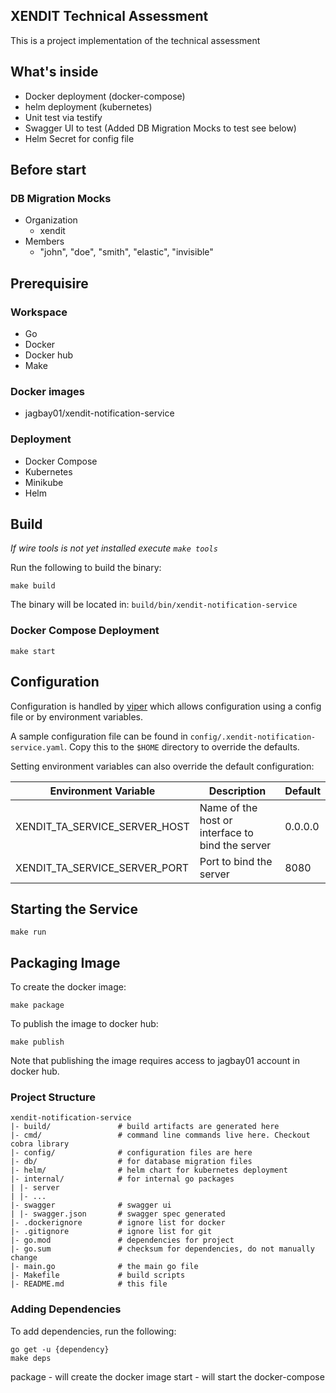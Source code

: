 XENDIT Technical Assessment
--------------------

This is a project implementation of the technical assessment 

## What's inside
- Docker deployment (docker-compose)
- helm deployment (kubernetes)
- Unit test via testify
- Swagger UI to test (Added DB Migration Mocks to test see below)
- Helm Secret for config file

## Before start
### DB Migration Mocks
- Organization
    - xendit
- Members
    - "john", "doe", "smith", "elastic", "invisible"

## Prerequisire

### Workspace

- Go
- Docker
- Docker hub
- Make

### Docker images

- jagbay01/xendit-notification-service

### Deployment

- Docker Compose
- Kubernetes
- Minikube
- Helm

## Build
*If wire tools is not yet installed execute `make tools`*

Run the following to build the binary:

```shell
make build
```

The binary will be located in: `build/bin/xendit-notification-service`


### Docker Compose Deployment
```shell
make start
```


## Configuration

Configuration is handled by [viper](https://github.com/spf13/viper) which allows configuration using a config file or by environment variables.

A sample configuration file can be found in `config/.xendit-notification-service.yaml`. Copy this to the `$HOME` directory to override the defaults.

Setting environment variables can also override the default configuration:

| Environment Variable                 | Description                                      | Default                   |
| ------------------------------------ | ------------------------------------------------ | ------------------------- |
| XENDIT_TA_SERVICE_SERVER_HOST | Name of the host or interface to bind the server | 0.0.0.0                   |
| XENDIT_TA_SERVICE_SERVER_PORT | Port to bind the server                          | 8080                      |

## Starting the Service

```shell
make run
```

## Packaging Image

To create the docker image:

```
make package
```

To publish the image to docker hub:

```
make publish
```

Note that publishing the image requires access to jagbay01 account in docker hub.


### Project Structure

```
xendit-notification-service
|- build/               # build artifacts are generated here
|- cmd/                 # command line commands live here. Checkout cobra library
|- config/              # configuration files are here
|- db/                  # for database migration files
|- helm/                # helm chart for kubernetes deployment
|- internal/            # for internal go packages 
| |- server
| |- ...
|- swagger              # swagger ui
| |- swagger.json       # swagger spec generated
|- .dockerignore        # ignore list for docker
|- .gitignore           # ignore list for git
|- go.mod               # dependencies for project
|- go.sum               # checksum for dependencies, do not manually change
|- main.go              # the main go file
|- Makefile             # build scripts
|- README.md            # this file
```

### Adding Dependencies

To add dependencies, run the following:

```shell
go get -u {dependency}
make deps
``` 



package - will create the docker image
start - will start the docker-compose 